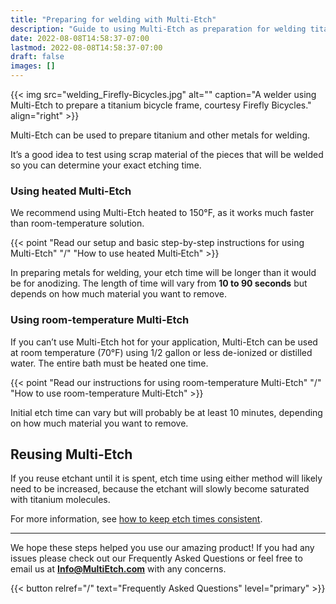 ```yaml
---
title: "Preparing for welding with Multi-Etch"
description: "Guide to using Multi-Etch as preparation for welding titanium and other metals."
date: 2022-08-08T14:58:37-07:00
lastmod: 2022-08-08T14:58:37-07:00
draft: false
images: []
---
```


{{< img src="welding_Firefly-Bicycles.jpg" alt="" caption="A welder using Multi-Etch to prepare a titanium bicycle frame, courtesy Firefly Bicycles." align="right" >}}

Multi-Etch can be used to prepare titanium and other metals for welding.

It’s a good idea to test using scrap material of the pieces that will be welded so you can determine your exact etching time.

### Using heated Multi-Etch

We recommend using Multi-Etch heated to 150°F, as it works much faster than room-temperature solution.

{{< point "Read our setup and basic step-by-step instructions for using Multi-Etch" "/" "How to use heated Multi‑Etch" >}}

In preparing metals for welding, your etch time will be longer than it would be for anodizing. The length of time will vary from **10 to 90 seconds** but depends on how much material you want to remove.

### Using room-temperature Multi-Etch

If you can’t use Multi-Etch hot for your application, Multi-Etch can be used at room temperature (70°F) using 1/2 gallon or less de-ionized or distilled water. The entire bath must be heated one time.

{{< point "Read our instructions for using room-temperature Multi-Etch" "/" "How to use room-temperature Multi‑Etch" >}}

Initial etch time can vary but will probably be at least 10 minutes, depending on how much material you want to remove.

## Reusing Multi-Etch

If you reuse etchant until it is spent, etch time using either method will likely need to be increased, because the etchant will slowly become saturated with titanium molecules.

For more information, see [how to keep etch times consistent](/how-to-use/get-consistent-etch-times/).

---

We hope these steps helped you use our amazing product! If you had any issues please check out our Frequently Asked Questions or feel free to email us at [**Info@MultiEtch.com**](mailto:info@multietch.com) with any concerns.

{{< button relref="/" text="Frequently Asked Questions" level="primary" >}}

